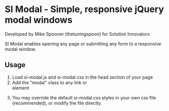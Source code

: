 # SI Modal - Simple, responsive jQuery modal windows
Developed by Mike Spooner (thetuningspoon) for Solution Innovators

SI Modal enables opening any page or submitting any form to a responsive modal window.

## Usage

1. Load si-modal.js and si-modal.css in the head section of your page
2. Add the "modal" class to any <a> link or <form> element
3. You may override the default si-modal.css styles in your own css file (recommended), or modify the file directly.